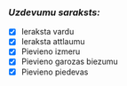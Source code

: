 ### *Uzdevumu saraksts:*
- [x] Ieraksta vardu
- [x] Ieraksta attlaumu
- [x] Pievieno izmeru
- [x] Pievieno garozas biezumu 
- [x] Pievieno piedevas
